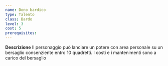 ```yaml
---
name: Dono bardico
type: Talento
class: Bardo
level: 3
cost: 5
prerequisites: 
---
```


**Descrizione**
Il personaggio può lanciare un potere con area personale su un bersaglio
consenziente entro 10 quadretti. I costi e i mantenimenti sono a carico del
bersaglio